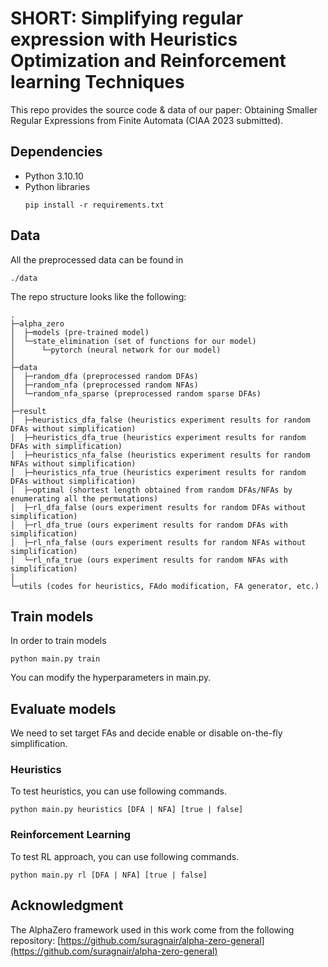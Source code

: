 # SHORT: Simplifying regular expression with Heuristics Optimization and Reinforcement learning Techniques

This repo provides the source code & data of our paper: Obtaining Smaller Regular Expressions from Finite Automata (CIAA 2023 submitted).

## Dependencies
* Python 3.10.10
* Python libraries
    ```
    pip install -r requirements.txt
    ```

## Data
All the preprocessed data can be found in 
```
./data
```

The repo structure looks like the following:
```plain
.
├─alpha_zero
│  ├─models (pre-trained model)
│  └─state_elimination (set of functions for our model)
│      └─pytorch (neural network for our model)
│
├─data
│  ├─random_dfa (preprocessed random DFAs)
│  ├─random_nfa (preprocessed random NFAs)
│  └─random_nfa_sparse (preprocessed random sparse DFAs)
│
├─result
│  ├─heuristics_dfa_false (heuristics experiment results for random DFAs without simplification)
│  ├─heuristics_dfa_true (heuristics experiment results for random DFAs with simplification)
│  ├─heuristics_nfa_false (heuristics experiment results for random NFAs without simplification)
│  ├─heuristics_nfa_true (heuristics experiment results for random DFAs without simplification)
│  ├─optimal (shortest length obtained from random DFAs/NFAs by enumerating all the permutations)
│  ├─rl_dfa_false (ours experiment results for random DFAs without simplification)
│  ├─rl_dfa_true (ours experiment results for random DFAs with simplification)
│  ├─rl_nfa_false (ours experiment results for random NFAs without simplification)
│  └─rl_nfa_true (ours experiment results for random NFAs with simplification)
│
└─utils (codes for heuristics, FAdo modification, FA generator, etc.)
```

## Train models
In order to train models
```
python main.py train
```
You can modify the hyperparameters in main.py.

## Evaluate models
We need to set target FAs and decide enable or disable on-the-fly simplification.

### Heuristics
To test heuristics, you can use following commands.
```
python main.py heuristics [DFA | NFA] [true | false]
```

### Reinforcement Learning
To test RL approach, you can use following commands.
```
python main.py rl [DFA | NFA] [true | false]
```

## Acknowledgment
The AlphaZero framework used in this work come from the following repository:
[https://github.com/suragnair/alpha-zero-general](https://github.com/suragnair/alpha-zero-general)
